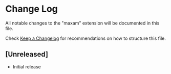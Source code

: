 # Change Log
All notable changes to the "maxam" extension will be documented in this file.

Check [Keep a Changelog](http://keepachangelog.com/) for recommendations on how to structure this file.

## [Unreleased]
- Initial release